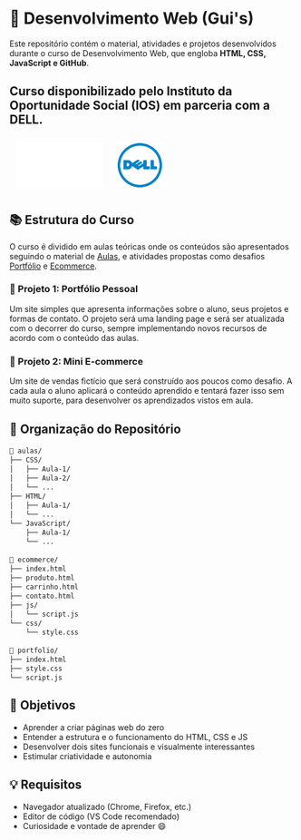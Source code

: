 # 🚀 Desenvolvimento Web (Gui's)

Este repositório contém o material, atividades e projetos desenvolvidos durante o curso de Desenvolvimento Web, que engloba **HTML, CSS, JavaScript e GitHub**.

## Curso disponibilizado pelo Instituto da Oportunidade Social (IOS) em parceria com a DELL.

[<img src="./resources/logo_ios.png" height="80" style="margin: 10px;">](https://ios.org.br/)
[<img src="./resources/logo_dell.png" height="80" style="margin: 10px;">](https://www.dell.com/pt-br/lp/dt/who-we-are)

## 📚 Estrutura do Curso

O curso é dividido em aulas teóricas onde os conteúdos são apresentados seguindo o material de [Aulas](./aulas), e atividades propostas como desafios [Portfólio](./portfolio/) e [Ecommerce](./ecommerce/).

### 🧩 Projeto 1: Portfólio Pessoal

Um site simples que apresenta informações sobre o aluno, seus projetos e formas de contato. O projeto será uma landing page e será ser atualizada com o decorrer do curso, sempre implementando novos recursos de acordo com o conteúdo das aulas.

### 🛒 Projeto 2: Mini E-commerce

Um site de vendas fictício que será construído aos poucos como desafio. A cada aula o aluno aplicará o conteúdo aprendido e tentará fazer isso sem muito suporte, para desenvolver os aprendizados vistos em aula.

## 📁 Organização do Repositório

```
📁 aulas/
├── CSS/
│   ├── Aula-1/
│   ├── Aula-2/
│   └── ...
├── HTML/
│   ├── Aula-1/
│   └── ...
└── JavaScript/
    ├── Aula-1/
    └── ... 

📁 ecommerce/
├── index.html
├── produto.html
├── carrinho.html
├── contato.html
├── js/
│   └── script.js
└── css/
    └── style.css

📁 portfolio/
├── index.html
├── style.css
└── script.js
```

## 🎯 Objetivos

- Aprender a criar páginas web do zero
- Entender a estrutura e o funcionamento do HTML, CSS e JS
- Desenvolver dois sites funcionais e visualmente interessantes
- Estimular criatividade e autonomia

## 💡 Requisitos

- Navegador atualizado (Chrome, Firefox, etc.)
- Editor de código (VS Code recomendado)
- Curiosidade e vontade de aprender 😄
